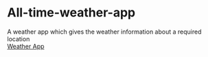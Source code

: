 # All-time-weather-app
A weather app which gives the weather information about a required location
</br>
<a href="https://meghanareddy1808.github.io/All-time-weather-app/">Weather App</a>



